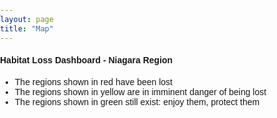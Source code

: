 ```yaml
---
layout: page
title: "Map"
---
```


<style>
  /* Always set the map height explicitly to define the size of the div
    * element that contains the map. */
  #map {
    /* height: 100%; */
    height: 400px;
  }
  /* Optional: Makes the sample page fill the window. */
  html, body {
    height: 100%;
    margin: 0;
    padding: 0;
    font-family: Arial, Helvetica, sans-serif;
  }
</style>

<div>
  <h4>Habitat Loss Dashboard - Niagara Region</h4>
  <ul>
    <li>The regions shown in red have been lost</li>
    <li>The regions shown in yellow are in imminent danger of being lost</li>
    <li>The regions shown in green still exist: enjoy them, protect them</li>
  </ul>
</div>
<div id="map"></div>
<script>

  // This example creates a simple polygon representing the Bermuda Triangle.
  // When the user clicks on the polygon an info window opens, showing
  // information about the polygon's coordinates.

  var map;
  var infoWindow;

  function initMap() {
    map = new google.maps.Map(document.getElementById('map'), {
      zoom: 9,
      center: {lat: 43.058079, lng: -79.289132},
      mapTypeId: 'terrain'
    });

    // Define the LatLng coordinates for the polygon.
    var triangleCoords = [
      {lat: 43.058079, lng: -79.289132},
      {lat: 43.158079, lng: -79.289132},
      {lat: 43.138079, lng: -79.339132},
      {lat: 43.088079, lng: -79.389132},
      {lat: 43.058079, lng: -79.289132}
    ];

    // Construct the polygon.
    var bermudaTriangle = new google.maps.Polygon({
      paths: triangleCoords,
      strokeColor: '#FF0000',
      strokeOpacity: 0.8,
      strokeWeight: 3,
      fillColor: '#FF0000',
      fillOpacity: 0.35
    });
    bermudaTriangle.setMap(map);

    // Add a listener for the click event.
    bermudaTriangle.addListener('click', showArrays);

    infoWindow = new google.maps.InfoWindow;
  }

  /** @this {google.maps.Polygon} */
  function showArrays(event) {
    // Since this polygon has only one path, we can call getPath() to return the
    // MVCArray of LatLngs.
    var vertices = this.getPath();

    var contentString = '<b>Hendershot Boulevard & Garner Road, Niagara Falls</b>' +
        '<br>Mature forests in 1934 would have been continually forested since at least the 1850’s - 1830’s making this a remnant of the original Carolinian forest.' +
        '<br><a href="http://google.com">Read more</a>';

    // Replace the info window's content and position.
    infoWindow.setContent(contentString);
    infoWindow.setPosition(event.latLng);

    infoWindow.open(map);
  }
</script>
<script async defer
src="https://maps.googleapis.com/maps/api/js?key=AIzaSyC5PkHlWOsv37xAO4GlTRHnPQhkNvqIDDc&callback=initMap">
</script>
